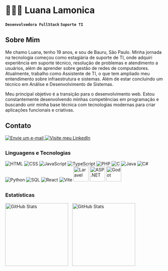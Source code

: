 # 👩🏼‍💻 Luana Lamonica

**`Desenvolvedora FullStack`** **`Suporte TI`**

## Sobre Mim

Me chamo Luana, tenho 19 anos, e sou de Bauru, São Paulo. Minha jornada na tecnologia começou como estagiária de suporte de TI, onde adquiri experiência em suporte técnico, resolução de problemas e atendimento a usuários, além de aprender sobre gestão de redes de computadores. Atualmente, trabalho como Assistente de TI, o que tem ampliado meu entendimento sobre infraestrutura e sistemas. Além de estar concluindo um técnico em Análise e Desenvolvimento de Sistemas.<p>
Meu principal objetivo é a transição para o desenvolvimento web. Estou constantemente desenvolvendo minhas competências em programação e buscando unir minha base técnica com tecnologias modernas para criar aplicações funcionais e criativas.

## Contato

<a href="mailto:luanalcbertoli11@gmail.com">
    <img 
        alt="Envie um e-mail" 
        title="Envie um e-mail para mim!" 
        src="https://img.shields.io/badge/E--mail-Gmail-white?style=for-the-badge&logo=gmail&labelColor=black&color=red"
    />
</a>

<a href="https://www.linkedin.com/in/luana-lamonica-b8a2a7289/" target="_blank">
    <img 
        alt="Visite meu LinkedIn" 
        title="Conecte-se comigo no LinkedIn!" 
        src="https://img.shields.io/badge/LinkedIn-Conectar-white?style=for-the-badge&logo=linkedin&labelColor=black&color=0077B5"
    />
</a>

## 

### Linguagens e Tecnologias
<p>
    <img src="https://img.icons8.com/color/48/000000/html-5.png" alt="HTML"/>
    <img src="https://img.icons8.com/color/48/000000/css3.png" alt="CSS"/>
    <img src="https://img.icons8.com/color/48/000000/javascript.png" alt="JavaScript"/>
    <img src="https://img.icons8.com/color/48/000000/typescript.png" alt="TypeScript"/>
    <img src="https://img.icons8.com/color/48/000000/php.png" alt="PHP"/>
    <img src="https://img.icons8.com/color/48/000000/c-programming.png" alt="C"/>
    <img src="https://img.icons8.com/color/48/000000/java-coffee-cup-logo.png" alt="Java"/>
    <img src="https://img.icons8.com/color/48/000000/c-sharp-logo.png" alt="C#"/>
    <img src="https://img.icons8.com/color/48/000000/python.png" alt="Python"/>
    <img src="https://img.icons8.com/color/48/000000/sql.png" alt="SQL"/>
    <img src="https://img.icons8.com/color/48/000000/react-native.png" alt="React"/>
    <img src="https://img.icons8.com/color/48/000000/vite.png" alt="Vite"/>
    <img src="https://cdn.jsdelivr.net/gh/devicons/devicon/icons/laravel/laravel-original.svg" alt="Laravel" width="48" height="48"/>
    <img src="https://cdn.jsdelivr.net/gh/devicons/devicon/icons/dot-net/dot-net-plain-wordmark.svg" alt="ASP.NET" width="48" height="48"/>
    <img src="https://cdn.jsdelivr.net/gh/devicons/devicon/icons/godot/godot-original.svg" alt="Godot" width="48" height="48"/>
</p>

##

### Estatísticas

<p>
  <img 
    align="left" 
    alt="GitHub Stats" 
    height="200" 
    style="padding-right: 10px;" 
    src="https://github-readme-stats.vercel.app/api?username=luanalamonica&show_icons=true&theme=tokyonight&include_all_commits=true&locale=pt-br" 
  />

<img 
      align="left" 
      alt="GitHub Stats" 
      height="200" 
      src="https://github-readme-stats.vercel.app/api/top-langs/?username=luanalamonica&theme=tokyonight&layout=compact&custom_title=Tecnologias&langs_count=9" 
  />

</p>
